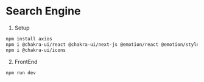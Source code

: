 # Search Engine

1. Setup

```bash
npm install axios
npm i @chakra-ui/react @chakra-ui/next-js @emotion/react @emotion/styled framer-motion
npm i @chakra-ui/icons

```

2. FrontEnd

```bash
npm run dev
```
